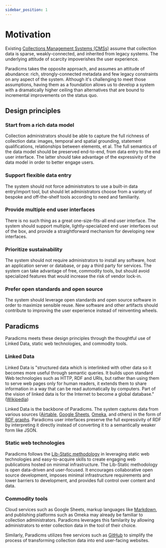 ```yaml
---
sidebar_position: 1
---
```


# Motivation

<!--

Kent Beck 4 sentence abstract: https://plg.uwaterloo.ca/~migod/research/beckOOPSLA.html
The problem
Why the problem is a problem
Startling sentence
Implication of startling sentence

-->

Existing [Collections Management Systems (CMSs)](https://en.wikipedia.org/wiki/Collections_management_system) assume that collection data is sparse, weakly-connected, and inherited from legacy systems. The underlying attitude of scarcity impoverishes the user experience.

Paradicms takes the opposite approach, and assumes an attitude of abundance: rich, strongly-connected metadata and few legacy constraints on any aspect of the system. Although it's challenging to meet those assumptions, having them as a foundation allows us to develop a system with a dramatically higher ceiling than alternatives that are bound to incremental improvements on the status quo.


## Design principles

### Start from a rich data model

Collection administrators should be able to capture the full richness of collection data: images, temporal and spatial grounding, statement qualifications, relationships between elements, et al. The full semantics of the data model should be preserved end-to-end, from data entry to the end user interface. The latter should take advantage of the expressivity of the data model in order to better engage users.

### Support flexible data entry

The system should not force administrators to use a built-in data entry/import tool, but should let administrators choose from a variety of bespoke and off-the-shelf tools according to need and familiarity.

### Provide multiple end user interfaces

There is no such thing as a great one-size-fits-all end user interface. The system should support multiple, lightly-specialized end user interfaces out of the box, and provide a straightforward mechanism for developing new interfaces. 

### Prioritize sustainability

The system should not require administrators to install any software, host an application server or database, or pay a third party for services. The system can take advantage of free, commodity tools, but should avoid specialized features that would increase the risk of vendor lock-in.

### Prefer open standards and open source

The system should leverage open standards and open source software in order to maximize sensible reuse. New software and other artifacts should contribute to improving the user experience instead of reinventing wheels.


## Paradicms

Paradicms meets these design principles through the thoughtful use of Linked Data, static web technologies, and commodity tools.

### Linked Data

Linked Data is "structured data which is interlinked with other data so it becomes more useful through semantic queries. It builds upon standard Web technologies such as HTTP, RDF and URIs, but rather than using them to serve web pages only for human readers, it extends them to share information in a way that can be read automatically by computers. Part of the vision of linked data is for the Internet to become a global database." ([Wikipedia](https://en.wikipedia.org/wiki/Linked_data))

Linked Data is the backbone of Paradicms. The system captures data from various sources ([Airtable](https://www.airtable.com/), [Google Sheets](https://www.google.com/sheets/about/), [Omeka](https://omeka.org/), and others) in the form of [RDF graphs](https://en.wikipedia.org/wiki/Resource_Description_Framework). Paradicms user interfaces preserve the full expressivity of RDF by interpreting it directly instead of converting it to a semantically weaker form like JSON.

### Static web technologies

Paradicms follows the [Lib-Static methodology](https://lib-static.github.io/) in leveraging static web technologies and easy-to-acquire skills to create engaging web publications hosted on minimal infrastructure. The Lib-Static methodology is open data-driven and user-focused. It encourages collaborative open source development, imposes minimal infrastructure requirements and lower barriers to development, and provides full control over content and data.

### Commodity tools

Cloud services such as Google Sheets, markup languages like [Markdown](https://www.markdownguide.org/), and publishing platforms such as Omeka may already be familiar to collection administrators. Paradicms leverages this familarity by allowing administrators to enter collection data in the tool of their choice.

Similarly, Paradicms utilizes free services such as [GitHub](https://github.com/) to simplify the process of transforming collection data into end user-facing websites. 